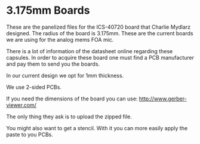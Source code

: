 # 3.175mm Boards

These are the panelized files for the ICS-40720 board that Charlie Mydlarz designed. The radius of the board is 3.175mm. These are the current boards we are using for the analog mems FOA mic.

There is a lot of information of the datasheet online regarding these capsules. In order to acquire these board one must find a PCB manufacturer and pay them to send you the boards.

In our current design we opt for 1mm thickness.

We use 2-sided PCBs.

If you need the dimensions of the board you can use: http://www.gerber-viewer.com/

The only thing they ask is to upload the zipped file.

You might also want to get a stencil. With it you can more easily apply the paste to you PCBs.
